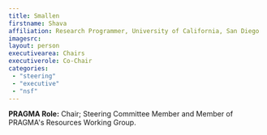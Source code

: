 ```yaml
---
title: Smallen
firstname: Shava
affiliation: Research Programmer, University of California, San Diego
imagesrc: 
layout: person
executivearea: Chairs
executiverole: Co-Chair
categories:
 - "steering"
 - "executive"
 - "nsf"
---
```


**PRAGMA Role:**  Chair; Steering Committee Member and Member of PRAGMA's Resources Working Group.
